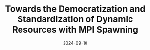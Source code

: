 ---
title: "Towards the Democratization and Standardization of Dynamic Resources with MPI Spawning"
collection: talks
permalink: /talks/2024-09-10-Towards-the-Democratization-and-Standardization-of-Dynamic-Resources-with-MPI-Spawning
type: "conference"
location: "Ostrava, Czech Republic"
date: 2024-09-10
venue: '15th International Conference on Parallel Processing &amp; Applied Mathematics (PPAM)'
---
